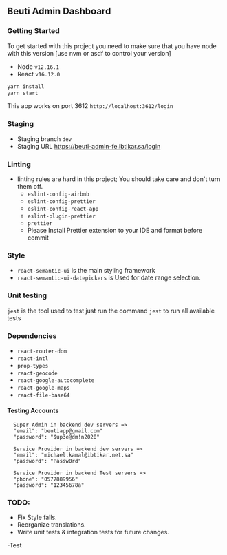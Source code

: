 ## Beuti Admin Dashboard

### Getting Started

To get started with this project you need to make sure that you have node with this version [use nvm or asdf to control your version]

- Node `v12.16.1`
- React `v16.12.0`

```bash
yarn install
yarn start
```

This app works on port 3612 `http://localhost:3612/login`

### Staging

- Staging branch `dev`
- Staging URL https://beuti-admin-fe.ibtikar.sa/login

### Linting

- linting rules are hard in this project; You should take care and don't turn them off.
  - `eslint-config-airbnb`
  - `eslint-config-prettier`
  - `eslint-config-react-app`
  - `eslint-plugin-prettier`
  - `prettier`
  - Please Install Prettier extension to your IDE and format before commit

### Style

- `react-semantic-ui` is the main styling framework
- `react-semantic-ui-datepickers` is Used for date range selection.

### Unit testing

`jest` is the tool used to test just run the command `jest` to run all available tests

### Dependencies

- `react-router-dom`
- `react-intl`
- `prop-types`
- `react-geocode`
- `react-google-autocomplete`
- `react-google-maps`
- `react-file-base64`

#### Testing Accounts

```
  Super Admin in backend dev servers =>
  "email": "beutiapp@gmail.com"
  "password": "$up3e@dm!n2020"
```

```
  Service Provider in backend dev servers =>
  "email": "michael.kamal@ibtikar.net.sa"
  "password": "Passw0rd"
```

```
  Service Provider in backend Test servers =>
  "phone": "0577889956"
  "password": "12345678a"
```

### TODO:

- Fix Style falls.
- Reorganize translations.
- Write unit tests & integration tests for future changes.

-Test
